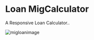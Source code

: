 # Loan MigCalculator

A Responsive Loan Calculator..

![migloanimage](https://user-images.githubusercontent.com/67004480/109296664-9cd28780-7828-11eb-9145-fc8509979938.JPG)
